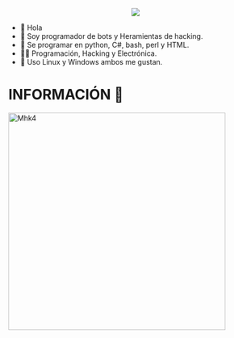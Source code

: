 </p align="center">
<p align="center">
<img src="https://github.com/Monkey-hk4/Monkey-hk4/blob/main/XHTD.gif" />
  </p align="center">
  
* 👋  Hola
* 🤖  Soy programador de bots y Heramientas de hacking.
* 👀  Se programar en python, C#, bash, perl y HTML.
* 👩‍🚀  Programación, Hacking y Electrónica.
* 🐧  Uso Linux y Windows ambos me gustan.

# INFORMACIÓN 👾
<img align="center" width="430" height="auto" alt="Mhk4" src="https://github-readme-stats.vercel.app/api?username=Monkey-hk4&theme=radical">
